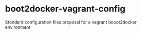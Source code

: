 # boot2docker-vagrant-config
Standard configuration files proposal for a vagrant booot2docker environment
